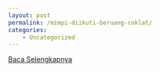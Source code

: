 ```yaml
---
layout: post
permalink: /mimpi-diikuti-beruang-coklat/
categories:
    - Uncategorized
---
```


[Baca Selengkapnya](/07)